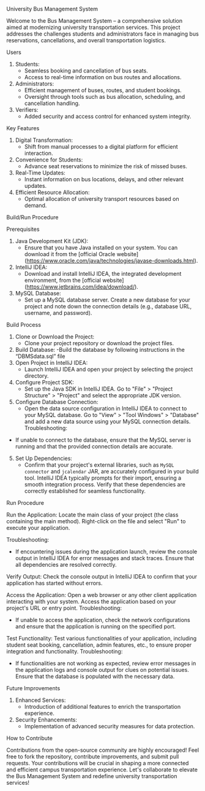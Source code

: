 
University Bus Management System

Welcome to the Bus Management System – a comprehensive solution aimed at modernizing university transportation services. This project addresses the challenges students and administrators face in managing bus reservations, cancellations, and overall transportation logistics.

Users

1. Students:
   - Seamless booking and cancellation of bus seats.
   - Access to real-time information on bus routes and allocations.
2. Administrators:
   - Efficient management of buses, routes, and student bookings.
   - Oversight through tools such as bus allocation, scheduling, and cancellation handling.
3. Verifiers:
   - Added security and access control for enhanced system integrity.


Key Features

1. Digital Transformation:
   - Shift from manual processes to a digital platform for efficient interaction.
2. Convenience for Students:
   - Advance seat reservations to minimize the risk of missed buses.
3. Real-Time Updates:
   - Instant information on bus locations, delays, and other relevant updates.
4. Efficient Resource Allocation:
   - Optimal allocation of university transport resources based on demand.
  
     
  
Build/Run Procedure

Prerequisites
1. Java Development Kit (JDK):
   - Ensure that you have Java installed on your system. You can download it from the [official Oracle website] (https://www.oracle.com/java/technologies/javase-downloads.html).
2. IntelliJ IDEA:
   - Download and install IntelliJ IDEA, the integrated development environment, from the [official website] (https://www.jetbrains.com/idea/download/).
3. MySQL Database:
   - Set up a MySQL database server. Create a new database for your project and note down the connection details (e.g., database URL, username, and password).

Build Process
1. Clone or Download the Project:
   - Clone your project repository or download the project files.
2. Build Database:
	-Build the database by following instructions in the “DBMSdata.sql” file
2. Open Project in IntelliJ IDEA:
   - Launch IntelliJ IDEA and open your project by selecting the project directory.
3. Configure Project SDK:
   - Set up the Java SDK in IntelliJ IDEA. Go to "File" > "Project Structure" > "Project" and select the appropriate JDK version.
4. Configure Database Connection:
   - Open the data source configuration in IntelliJ IDEA to connect to your MySQL database. Go to "View" > "Tool Windows" > "Database" and add a new data source using your MySQL connection details.
Troubleshooting: 
- If unable to connect to the database, ensure that the MySQL server is running and that the provided connection details are accurate.



5. Set Up Dependencies:
   - Confirm that your project's external libraries, such as `MySQL connector` and `jcalendar` JAR, are accurately configured in your build tool. IntelliJ IDEA typically prompts for their import, ensuring a smooth integration process. Verify that these dependencies are correctly established for seamless functionality.  

Run Procedure

Run the Application:
Locate the main class of your project (the class containing the main method). Right-click on the file and select "Run" to execute your application.

Troubleshooting:
- If encountering issues during the application launch, review the console output in IntelliJ IDEA for error messages and stack traces. Ensure that all dependencies are resolved correctly.

Verify Output:
Check the console output in IntelliJ IDEA to confirm that your application has started without errors.

Access the Application:
Open a web browser or any other client application interacting with your system. Access the application based on your project's URL or entry point.
Troubleshooting:
- If unable to access the application, check the network configurations and ensure that the application is running on the specified port.

Test Functionality:
Test various functionalities of your application, including student seat booking, cancellation, admin features, etc., to ensure proper integration and functionality.
Troubleshooting:
- If functionalities are not working as expected, review error messages in the application logs and console output for clues on potential issues. Ensure that the database is populated with the necessary data.


Future Improvements

1. Enhanced Services:
   - Introduction of additional features to enrich the transportation experience.
2. Security Enhancements:
   - Implementation of advanced security measures for data protection.

How to Contribute

Contributions from the open-source community are highly encouraged! Feel free to fork the repository, contribute improvements, and submit pull requests. Your contributions will be crucial in shaping a more connected and efficient campus transportation experience.
Let's collaborate to elevate the Bus Management System and redefine university transportation services!


